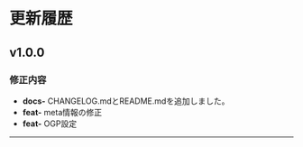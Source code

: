 # 更新履歴

## v1.0.0

### 修正内容
-   **docs-** CHANGELOG.mdとREADME.mdを追加しました。
-   **feat-** meta情報の修正
-   **feat-** OGP設定


---